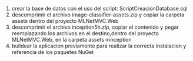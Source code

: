 1. crear la base de datos con el uso del script: ScriptCreacionDatabase.sql
2. descomprimir el archivo image-classifier-assets.zip y copiar la carpeta assets dentro del proyecto MLNetMVC.Web
3. descomprimir el archivo inception5h.zip, copiar el contenido y pegar reemplazando los archivos en el destino,dentro del proyecto  MLNetMVC.Web, en la carpeta assets->inception
4. buildear la aplicacion previamente para realizar la correcta instalacion y referencia de los paquetes NuGet
